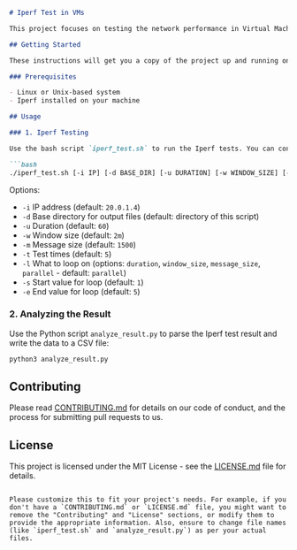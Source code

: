 ```markdown
# Iperf Test in VMs

This project focuses on testing the network performance in Virtual Machines (VMs) using the Iperf benchmarking tool. We perform the Iperf tests in two scenarios: standalone tests, and when multiple VMs compete for resources.

## Getting Started

These instructions will get you a copy of the project up and running on your local machine for development and testing purposes.

### Prerequisites

- Linux or Unix-based system
- Iperf installed on your machine

## Usage

### 1. Iperf Testing

Use the bash script `iperf_test.sh` to run the Iperf tests. You can configure the test by specifying command-line options:

```bash
./iperf_test.sh [-i IP] [-d BASE_DIR] [-u DURATION] [-w WINDOW_SIZE] [-m Message_SIZE] [-t TEST_TIMES] [-l LOOP_ON] [-s START_VALUE] [-e END_VALUE]
```

Options:

- `-i` IP address (default: `20.0.1.4`)
- `-d` Base directory for output files (default: directory of this script)
- `-u` Duration (default: `60`)
- `-w` Window size (default: `2m`)
- `-m` Message size (default: `1500`)
- `-t` Test times (default: `5`)
- `-l` What to loop on (options: `duration`, `window_size`, `message_size`, `parallel` - default: `parallel`)
- `-s` Start value for loop (default: `1`)
- `-e` End value for loop (default: `5`)

### 2. Analyzing the Result

Use the Python script `analyze_result.py` to parse the Iperf test result and write the data to a CSV file:

```bash
python3 analyze_result.py
```

## Contributing

Please read [CONTRIBUTING.md](CONTRIBUTING.md) for details on our code of conduct, and the process for submitting pull requests to us.

## License

This project is licensed under the MIT License - see the [LICENSE.md](LICENSE.md) file for details.
```

Please customize this to fit your project's needs. For example, if you don't have a `CONTRIBUTING.md` or `LICENSE.md` file, you might want to remove the "Contributing" and "License" sections, or modify them to provide the appropriate information. Also, ensure to change file names (like `iperf_test.sh` and `analyze_result.py`) as per your actual files.
